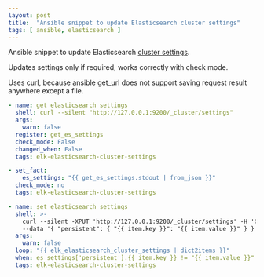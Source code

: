 ```yaml
---
layout: post
title:  "Ansible snippet to update Elasticsearch cluster settings"
tags: [ ansible, elasticsearch ]
---
```


Ansible snippet to update Elasticsearch [cluster settings](https://www.elastic.co/guide/en/elasticsearch/reference/current/cluster-update-settings.html).

Updates settings only if required, works correctly with check mode.

Uses curl, because ansible get_url does not support saving request result anywhere except a file.

```yaml
- name: get elasticsearch settings
  shell: curl --silent "http://127.0.0.1:9200/_cluster/settings"
  args:
    warn: false
  register: get_es_settings
  check_mode: False
  changed_when: False
  tags: elk-elasticsearch-cluster-settings

- set_fact:
    es_settings: "{{ get_es_settings.stdout | from_json }}"
  check_mode: no
  tags: elk-elasticsearch-cluster-settings

- name: set elasticsearch settings
  shell: >-
    curl --silent -XPUT 'http://127.0.0.1:9200/_cluster/settings' -H 'Content-Type: application/json'
    --data '{ "persistent": { "{{ item.key }}": "{{ item.value }}" } }'
  args:
    warn: false
  loop: "{{ elk_elasticsearch_cluster_settings | dict2items }}"
  when: es_settings['persistent'].{{ item.key }} != "{{ item.value }}"
  tags: elk-elasticsearch-cluster-settings
```
